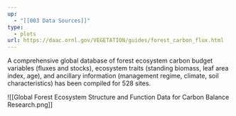 ```yaml
---
up:
  - "[[003 Data Sources]]"
type:
  - plots
url: https://daac.ornl.gov/VEGETATION/guides/forest_carbon_flux.html
---
```

A comprehensive global database of forest ecosystem carbon budget variables (fluxes and stocks), ecosystem traits (standing biomass, leaf area index, age), and ancillary information (management regime, climate, soil characteristics) has been compiled for 528 sites.

![[Global Forest Ecosystem Structure and Function Data for Carbon Balance Research.png]]
